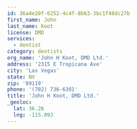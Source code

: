 ```yaml
---
id: 36a4e20f-6252-4c4f-8b63-3bc1f48dc27b
first_name: John
last_name: Koot
license: DMD
services:
  - dentist
category: dentists
org_name: 'John H Koot, DMD Ltd.'
address: '2315 E Tropicana Ave'
city: 'Las Vegas'
state: NV
zip: '89119'
phone: '(702) 736-6381'
title: 'John H Koot, DMD Ltd.'
_geoloc:
  lat: 36.26
  lng: -115.093
---
```

